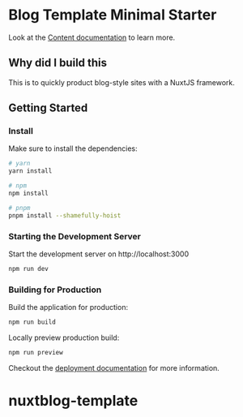 # Blog Template Minimal Starter

Look at the [Content documentation](https://content-v2.nuxtjs.org/) to learn more.

## Why did I build this

This is to quickly product blog-style sites with a NuxtJS framework.

## Getting Started

### Install

Make sure to install the dependencies:

```bash
# yarn
yarn install

# npm
npm install

# pnpm
pnpm install --shamefully-hoist
```

### Starting the Development Server

Start the development server on http://localhost:3000

```bash
npm run dev
```

### Building for Production

Build the application for production:

```bash
npm run build
```

Locally preview production build:

```bash
npm run preview
```

Checkout the [deployment documentation](https://v3.nuxtjs.org/docs/deployment) for more information.
# nuxtblog-template
